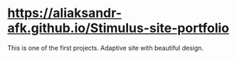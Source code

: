 # https://aliaksandr-afk.github.io/Stimulus-site-portfolio
This is one of the first projects. Adaptive site with beautiful design.

